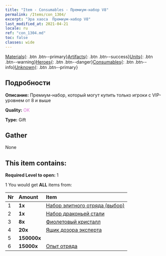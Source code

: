```yaml
---
title: "Item - Consumables - Премиум-набор V8"
permalink: /Items/con_1304/
excerpt: "Эра хаоса  Премиум-набор V8"
last_modified_at: 2021-04-21
locale: ru
ref: "con_1304.md"
toc: false
classes: wide
---
```

 [Materials](/ru/Items/){: .btn .btn--primary}[Artifacts](/ru/Items/Artifacts/){: .btn .btn--success}[Units](/ru/Items/Units/){: .btn .btn--warning}[Heroes](/ru/Items/Heroes/){: .btn .btn--danger}[Consumables](/ru/Items/Consumables/){: .btn .btn--info}[Unknown](/ru/Items/Unknown/){: .btn .btn--primary}

## Подробности
 **Описание:** Премиум-набор, который могут купить только игроки с VIP-уровнем от 8 и выше

 **Quality:** <span style="color: #DA70D6">OK</span>

 **Type:** Gift

## Gather

  None

## This item contains:

 **Required Level to open:** 1

 1 You would get **ALL** items  from:

  | Nr | Amount |     Item    |
  |:---|:-------|:------------|
  | 1 |  **1x** | [Набор элитного отряда (выбор)](/ru/Items/con_1318/) |  | 
  | 2 |  **1x** | [Набор драконьей стали](/ru/Items/con_1316/) |  | 
  | 3 |  **8x** | [Фиолетовый кристалл](/ru/Items/con_720/) |  | 
  | 4 |  **20x** | [Ящик дозора эксперта](/ru/Items/con_776/) |  | 
  | 5 |  **150000x** | <i class="fas fa-coins"/> |  | 
  | 6 |  **15000x** | [Опыт отряда](/ru/Items/con_902/) |  | 
